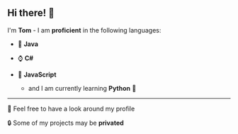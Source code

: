 ## Hi there! 👋
I'm __Tom__ - I am __proficient__ in the following languages:


  - 🍵 **Java**
  
  - ⌚ **C#**

  - 📃 **JavaScript**

  
     - and I am currently learning **Python** 🐍

  ---

🔭 Feel free to have a look around my profile

🔒 Some of my projects may be **privated**


<!--
**tom125813/tom125813** is a ✨ _special_ ✨ repository because its `README.md` (this file) appears on your GitHub profile.

Here are some ideas to get you started:

- 🔭 I’m currently working on ...
- 🌱 I’m currently learning ...
- 👯 I’m looking to collaborate on ...
- 🤔 I’m looking for help with ...
- 💬 Ask me about ...
- 📫 How to reach me: ...
- 😄 Pronouns: ...
- ⚡ Fun fact: ...
-->
